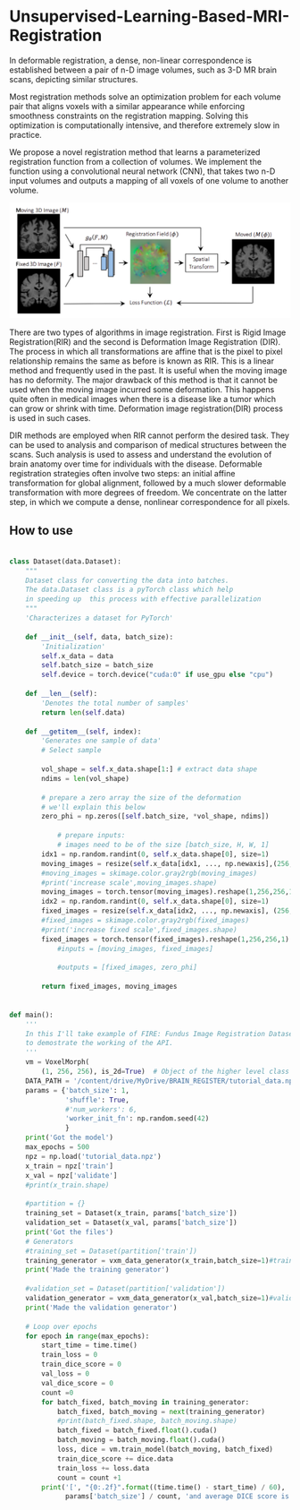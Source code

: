# Unsupervised-Learning-Based-MRI-Registration

In deformable registration, a dense, non-linear correspondence is established between a
pair of n-D image volumes, such as 3-D MR brain scans, depicting similar structures. 

Most registration methods solve an optimization problem for each volume pair that aligns
voxels with a similar appearance while enforcing smoothness constraints on the registration mapping. Solving this optimization is computationally intensive, and therefore extremely slow in practice.


We propose a novel registration method that learns a parameterized registration function from a collection of volumes. We implement the function using a convolutional neural network (CNN), that takes two n-D input volumes and outputs a mapping of all voxels of one volume to another volume.

![alt text](https://github.com/Shirley-Kokane/Unsupervised-Learning-Based-MRI-Registration/blob/main/register.png)


There are two types of algorithms in image registration. First is Rigid Image Registration(RIR) and the second is Deformation Image Registration (DIR). The process in which all transformations are affine that is the pixel to pixel relationship remains the same as before is known as RIR. This is a linear method and frequently used in the past. It is useful when the moving image has no deformity. The major drawback of this method is that it cannot be used when the moving image incurred some deformation. This happens quite often in medical images when there is a disease like a tumor which can grow or shrink with time. Deformation image registration(DIR) process is used in such cases.

DIR methods are employed when RIR cannot perform the desired task. They can be used to analysis and comparison of medical structures between the scans. Such analysis is used to assess and understand the evolution of brain anatomy over time for individuals with the disease. Deformable registration strategies often involve two steps: an initial affine transformation for global alignment, followed by a much slower deformable transformation with more degrees of freedom. We concentrate on the latter step, in which we compute a dense, nonlinear correspondence for all pixels.

## How to use

```python

class Dataset(data.Dataset):
    """
    Dataset class for converting the data into batches.
    The data.Dataset class is a pyTorch class which help
    in speeding up  this process with effective parallelization
    """
    'Characterizes a dataset for PyTorch'

    def __init__(self, data, batch_size):
        'Initialization'
        self.x_data = data
        self.batch_size = batch_size
        self.device = torch.device("cuda:0" if use_gpu else "cpu")

    def __len__(self):
        'Denotes the total number of samples'
        return len(self.data)

    def __getitem__(self, index):
        'Generates one sample of data'
        # Select sample
        
        vol_shape = self.x_data.shape[1:] # extract data shape
        ndims = len(vol_shape)
        
        # prepare a zero array the size of the deformation
        # we'll explain this below
        zero_phi = np.zeros([self.batch_size, *vol_shape, ndims])
        
            # prepare inputs:
            # images need to be of the size [batch_size, H, W, 1]
        idx1 = np.random.randint(0, self.x_data.shape[0], size=1)
        moving_images = resize(self.x_data[idx1, ..., np.newaxis],(256,256,1))
        #moving_images = skimage.color.gray2rgb(moving_images)
        #print('increase scale',moving_images.shape)
        moving_images = torch.tensor(moving_images).reshape(1,256,256,1)
        idx2 = np.random.randint(0, self.x_data.shape[0], size=1)
        fixed_images = resize(self.x_data[idx2, ..., np.newaxis], (256,256,1))
        #fixed_images = skimage.color.gray2rgb(fixed_images)
        #print('increase fixed scale',fixed_images.shape)
        fixed_images = torch.tensor(fixed_images).reshape(1,256,256,1)
            #inputs = [moving_images, fixed_images]
            
            #outputs = [fixed_images, zero_phi]
            
        return fixed_images, moving_images


def main():
    '''
    In this I'll take example of FIRE: Fundus Image Registration Dataset
    to demostrate the working of the API.
    '''
    vm = VoxelMorph(
        (1, 256, 256), is_2d=True)  # Object of the higher level class
    DATA_PATH = '/content/drive/MyDrive/BRAIN_REGISTER/tutorial_data.npz'
    params = {'batch_size': 1,
              'shuffle': True,
              #'num_workers': 6,
              'worker_init_fn': np.random.seed(42)
              }
    print('Got the model')
    max_epochs = 500
    npz = np.load('tutorial_data.npz')
    x_train = npz['train']
    x_val = npz['validate']
    #print(x_train.shape)

    #partition = {}
    training_set = Dataset(x_train, params['batch_size'])
    validation_set = Dataset(x_val, params['batch_size'])
    print('Got the files')
    # Generators
    #training_set = Dataset(partition['train'])
    training_generator = vxm_data_generator(x_train,batch_size=1)#training_set
    print('Made the training generator')

    #validation_set = Dataset(partition['validation'])
    validation_generator = vxm_data_generator(x_val,batch_size=1)#validation_set
    print('Made the validation generator')

    # Loop over epochs
    for epoch in range(max_epochs):
        start_time = time.time()
        train_loss = 0
        train_dice_score = 0
        val_loss = 0
        val_dice_score = 0
        count =0
        for batch_fixed, batch_moving in training_generator:
            batch_fixed, batch_moving = next(training_generator)
            #print(batch_fixed.shape, batch_moving.shape)
            batch_fixed = batch_fixed.float().cuda()
            batch_moving = batch_moving.float().cuda()
            loss, dice = vm.train_model(batch_moving, batch_fixed)
            train_dice_score += dice.data
            train_loss += loss.data
            count = count +1
        print('[', "{0:.2f}".format((time.time() - start_time) / 60), 'mins]', 'After', epoch + 1, 'epochs, the Average training loss is ', train_loss *
              params['batch_size'] / count, 'and average DICE score is', train_dice_score.data * params['batch_size'] / count)

```
